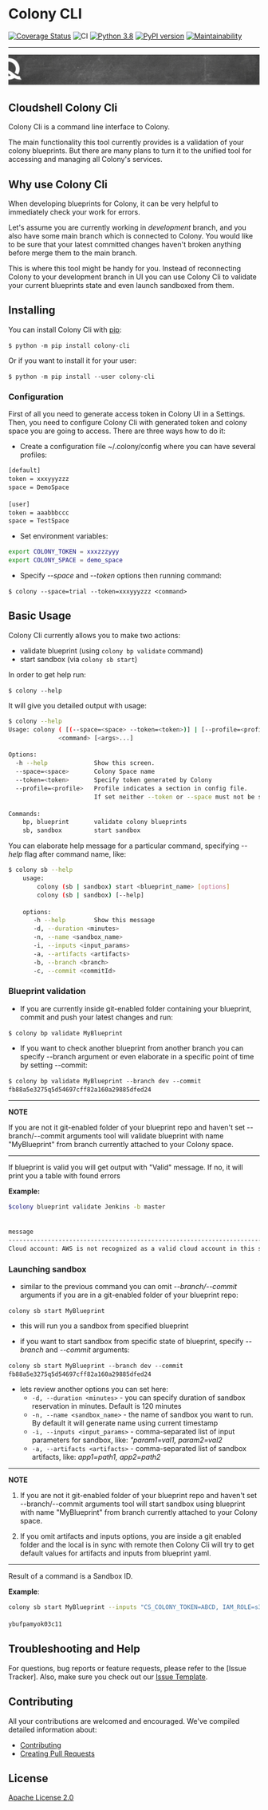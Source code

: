 # Colony CLI

[![Coverage Status](https://coveralls.io/repos/github/QualiSystemsLab/colony-cli/badge.svg?branch=dev)](https://coveralls.io/github/QualiSystemsLab/colony-cli?branch=dev)
![CI](https://github.com/QualiSystemsLab/colony-cli/workflows/CI/badge.svg)
[![Python 3.8](https://img.shields.io/badge/python-3.8-blue.svg)](https://www.python.org/downloads/release/python-380/)
[![PyPI version](https://badge.fury.io/py/colony-cli.svg)](https://badge.fury.io/py/colony-cli)
[![Maintainability](https://api.codeclimate.com/v1/badges/5a9f730163de9b6231e6/maintainability)](https://codeclimate.com/github/QualiSystemsLab/colony-cli/maintainability)


---

![quali](quali.png)

## Cloudshell Colony Cli

Colony Cli is a command line interface to Colony.

The main functionality this tool currently provides is a validation of your colony blueprints. But there are many
plans to turn it to the unified tool for accessing and managing all Colony's services.

## Why use Colony Cli

When developing blueprints for Colony, it can be very helpful to immediately check your work for errors.

Let's assume you are currently working in *development* branch, and you also have some main branch which is connected
to Colony. You would like to be sure that your latest committed changes haven't broken anything before merge them to
the main branch.

This is where this tool might be handy for you. Instead of reconnecting Colony to your development branch in UI you can
use Colony Cli to validate your current blueprints state and even launch sandboxed from them.

## Installing

You can install Colony Cli with [pip](https://pip.pypa.io/en/stable/):

`$ python -m pip install colony-cli`

Or if you want to install it for your user:

`$ python -m pip install --user colony-cli`

### Configuration

First of all you need to generate access token in Colony UI in a Settings.
Then, you need to configure Colony Cli with generated token and colony space you are going to access.
There are three ways how to do it:

* Create a configuration file ~/.colony/config where you can have several profiles:

```bash
[default]
token = xxxyyyzzz
space = DemoSpace

[user]
token = aaabbbccc
space = TestSpace
```


* Set environment variables:

```bash
export COLONY_TOKEN = xxxzzzyyy
export COLONY_SPACE = demo_space
```

*  Specify _--space_ and _--token_ options then running command:

`$ colony --space=trial --token=xxxyyyzzz <command>`



## Basic Usage

Colony Cli currently allows you to make two actions:

- validate blueprint (using `colony bp validate` command)
- start sandbox (via `colony sb start`)

In order to get help run:

`$ colony --help`

It will give you detailed output with usage:

```bash
$ colony --help
Usage: colony ( [(--space=<space> --token=<token>)] | [--profile=<profile>] ) [--help] [--debug]
              <command> [<args>...]

Options:
  -h --help             Show this screen.
  --space=<space>       Colony Space name
  --token=<token>       Specify token generated by Colony
  --profile=<profile>   Profile indicates a section in config file.
                        If set neither --token or --space must not be specified.

Commands:
    bp, blueprint       validate colony blueprints
    sb, sandbox         start sandbox
```

You can elaborate help message for a particular command, specifying *--help* flag after command name, like:

```bash
$ colony sb --help
    usage:
        colony (sb | sandbox) start <blueprint_name> [options]
        colony (sb | sandbox) [--help]

    options:
       -h --help        Show this message
       -d, --duration <minutes>
       -n, --name <sandbox_name>
       -i, --inputs <input_params>
       -a, --artifacts <artifacts>
       -b, --branch <branch>
       -c, --commit <commitId>
```

### Blueprint validation

* If you are currently inside git-enabled folder containing your blueprint, commit and push your latest changes and run:

`$ colony bp validate MyBlueprint`

* If you want to check another blueprint from another branch you can specify --branch argument or even elaborate in a
specific point of time by setting --commit:

`$ colony bp validate MyBlueprint --branch dev --commit fb88a5e3275q5d54697cff82a160a29885dfed24`

---
**NOTE**

If you are not it git-enabled folder of your blueprint repo and haven't set --branch/--commit arguments tool will
validate blueprint with name "MyBlueprint" from branch currently attached to your Colony space.

---

If blueprint is valid you will get output with "Valid" message. If no, it will print you a table with found errors

**Example:**

```bash
$colony blueprint validate Jenkins -b master


message                                                                      name                             code
---------------------------------------------------------------------------  -------------------------------  -------------------------------
Cloud account: AWS is not recognized as a valid cloud account in this space  Blueprint unknown cloud account  BLUEPRINT_UNKNOWN_CLOUD_ACCOUNT
```

### Launching sandbox

* similar to the previous command you can omit *--branch/--commit* arguments if you are in a git-enabled folder of your
blueprint repo:

`colony sb start MyBlueprint`

* this will run you a sandbox from specified blueprint

* if you want to start sandbox from specific state of blueprint, specify _--branch_ and _--commit_ arguments:

`colony sb start MyBlueprint --branch dev --commit fb88a5e3275q5d54697cff82a160a29885dfed24`

* lets review another options you can set here:
    * `-d, --duration <minutes>` - you can specify duration of sandbox reservation in minutes. Default is 120 minutes
    * `-n, --name <sandbox_name>` - the name of sandbox you want to run. By default it will generate name using
    current timestamp
    * `-i, --inputs <input_params>` - comma-separated list of input parameters for sandbox, like:
    _"param1=val1, param2=val2_
    * `-a, --artifacts <artifacts>` - comma-separated list of sandbox artifacts, like: _app1=path1, app2=path2_

---
**NOTE**

1. If you are not it git-enabled folder of your blueprint repo and haven't set --branch/--commit arguments tool will
start sandbox using blueprint with name "MyBlueprint" from branch currently attached to your Colony space.

2. If you omit artifacts and inputs options, you are inside a git enabled folder and the local is in sync with remote
then Colony Cli will try to get default values for artifacts and inputs from blueprint yaml.
---    

Result of a command is a Sandbox ID.

**Example**:

```bash
colony sb start MyBlueprint --inputs "CS_COLONY_TOKEN=ABCD, IAM_ROLE=s3access-profile, BUCKET_NAME=abc"

ybufpamyok03c11
```


## Troubleshooting and Help

For questions, bug reports or feature requests, please refer to the [Issue Tracker]. Also, make sure you check out our [Issue Template](.github/issue_template.md).

## Contributing


All your contributions are welcomed and encouraged. We've compiled detailed information about:

* [Contributing](.github/contributing.md)
* [Creating Pull Requests](.github/pull_request_template.md)


## License
[Apache License 2.0](https://github.com/QualiSystems/shellfoundry/blob/master/LICENSE)
